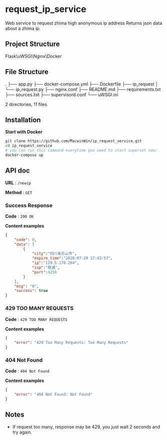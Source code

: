 # request_ip_service
Web service to request zhima high anonymous ip address
Returns json data about a zhima ip.

## Project Structure
Flask\uWSGI\Nginx\Docker

## File Structure
.
├── app.py
├── docker-compose.yml
├── Dockerfile
├── ip_request
│   └── ip_request.py
├── nginx.conf
├── README.md
├── requirements.txt
├── sources.list
├── supervisord.conf
└── uWSGI.ini

2 directories, 11 files

## Installation
**Start with Docker**
```bash
git clone https://github.com/MacwinWin/ip_request_service.git
cd ip_request_service
# you can run this command everytime you need to start superset now:
docker-compose up
```

## API doc

**URL** : `/newip`

**Method** : `GET`

### Success Response

**Code** : `200 OK`

**Content examples**

```json
{
    "code": 0,
    "data": [
        {
            "city":"四川省乐山市",
            "expire_time":"2020-07-29 17:42:57",
            "ip":"119.5.178.204",
            "isp":"联通",
            "port":4258
        }
    ],
    "msg": "0",
    "success": true
}
```

### 429 TOO MANY REQUESTS

**Code** : `429 TOO MANY REQUESTS`

**Content examples**

```json
{
    "error": "429 Too Many Requests: Too Many Requests"
}
```

### 404 Not Found

**Code** : `404 Not Found`

**Content examples**

```json
{
    "error": "404 Not Found: Not Found"
}
```

## Notes

* If request too many, response may be 429, you just wait 2 seconds and try again.